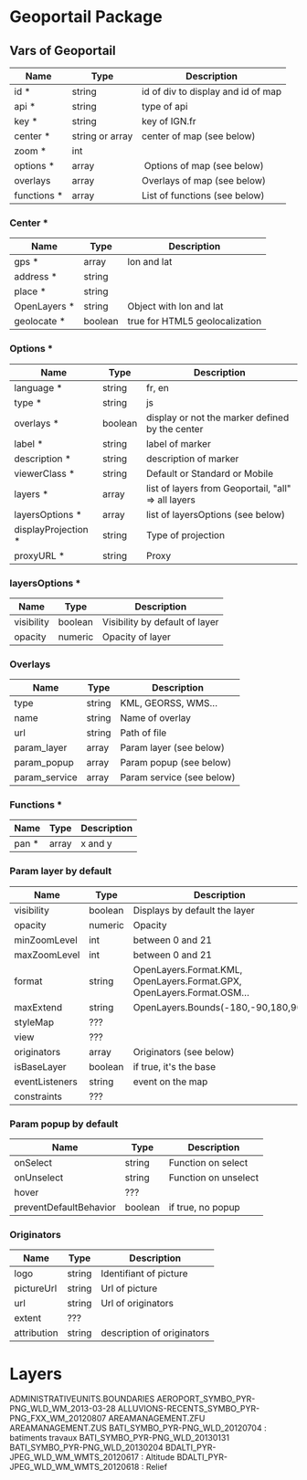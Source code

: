 # Geoportail Package

## Vars of Geoportail

| Name | Type | Description |
|------|------|------|
| id * | string | id of div to display and id of map |
| api * | string | type of api |
| key * | string | key of IGN.fr |
| center * | string or array | center of map (see below) |
| zoom * | int | |
| options * | array | Options of map (see below) |
| overlays | array | Overlays of map (see below) |
| functions * | array | List of functions (see below) |

### Center *

| Name | Type | Description |
|------|------|------|
| gps * | array | lon and lat |
| address * | string | |
| place * | string | |
| OpenLayers * | string | Object with lon and lat |
| geolocate * | boolean | true for HTML5 geolocalization |

### Options *

| Name | Type | Description |
|------|------|------|
| language * | string | fr, en |
| type * | string | js |
| overlays * | boolean | display or not the marker defined by the center |
| label * | string | label of marker |
| description * | string | description of marker |
| viewerClass * | string | Default or Standard or Mobile |
| layers * | array | list of layers from Geoportail, "all" => all layers |
| layersOptions * | array | list of layersOptions (see below) |
| displayProjection * | string | Type of projection |
| proxyURL * | string | Proxy |

### layersOptions *

| Name | Type | Description |
|------|------|-------------|
| visibility | boolean | Visibility by default of layer |
| opacity | numeric | Opacity of layer |

### Overlays

| Name | Type | Description |
|------|------|-------------|
| type | string | KML, GEORSS, WMS… |
| name | string | Name of overlay |
| url | string | Path of file |
| param_layer | array | Param layer (see below) |
| param_popup | array | Param popup (see below) |
| param_service | array | Param service (see below) |

### Functions *

| Name | Type | Description |
|------|------|-------------|
| pan * | array | x and y |

### Param layer by default

| Name | Type | Description |
|------|------|-------------|
| visibility | boolean | Displays by default the layer |
| opacity | numeric | Opacity |
| minZoomLevel | int | between 0 and 21 |
| maxZoomLevel | int | between 0 and 21 |
| format | string  | OpenLayers.Format.KML, OpenLayers.Format.GPX, OpenLayers.Format.OSM… |
| maxExtend | string | OpenLayers.Bounds(-180,-90,180,90) |
| styleMap | ??? | |
| view | ??? | |
| originators | array | Originators (see below) |
| isBaseLayer | boolean | if true, it's the base |
| eventListeners | string | event on the map |
| constraints | ??? | |

### Param popup by default

| Name | Type | Description |
|------|------|-------------|
| onSelect | string | Function on select |
| onUnselect | string | Function on unselect |
| hover | ??? | |
| preventDefaultBehavior | boolean | if true, no popup |

### Originators

| Name | Type | Description |
|------|------|-------------|
| logo | string | Identifiant of picture |
| pictureUrl | string | Url of picture |
| url | string | Url of originators |
| extent | ??? | |
| attribution | string | description of originators |



# Layers

ADMINISTRATIVEUNITS.BOUNDARIES
AEROPORT_SYMBO_PYR-PNG_WLD_WM_2013-03-28
ALLUVIONS-RECENTS_SYMBO_PYR-PNG_FXX_WM_20120807
AREAMANAGEMENT.ZFU
AREAMANAGEMENT.ZUS
BATI_SYMBO_PYR-PNG_WLD_20120704 : batiments travaux
BATI_SYMBO_PYR-PNG_WLD_20130131
BATI_SYMBO_PYR-PNG_WLD_20130204
BDALTI_PYR-JPEG_WLD_WM_WMTS_20120617 : Altitude
BDALTI_PYR-JPEG_WLD_WM_WMTS_20120618 : Relief